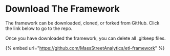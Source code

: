 # Download The Framework

The framework can be downloaded, cloned, or forked from GitHub. Click the link below to go to the repo.   
  
Once you have downloaded the framework, you can delete all .gitkeep files.

{% embed url="https://github.com/MassStreetAnalytics/etl-framework" %}



